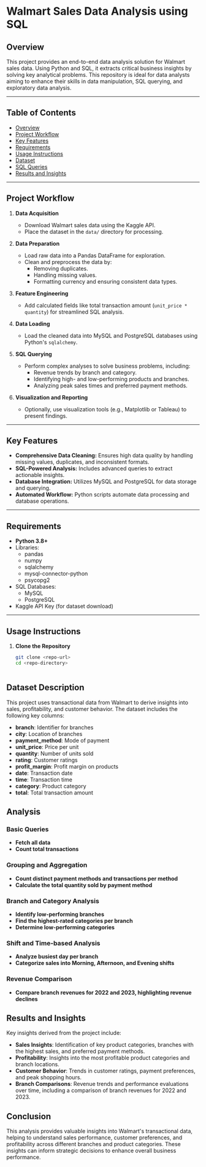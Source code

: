 # Walmart Sales Data Analysis using SQL
 

## Overview
This project provides an end-to-end data analysis solution for Walmart sales data. Using Python and SQL, it extracts critical business insights by solving key analytical problems. This repository is ideal for data analysts aiming to enhance their skills in data manipulation, SQL querying, and exploratory data analysis.

---

## Table of Contents
- [Overview](#overview)
- [Project Workflow](#project-workflow)
- [Key Features](#key-features)
- [Requirements](#requirements)
- [Usage Instructions](#usage-instructions)
- [Dataset](#dataset)
- [SQL Queries](#sql-queries)
- [Results and Insights](#results-and-insights)

---

## Project Workflow
1. **Data Acquisition**
   - Download Walmart sales data using the Kaggle API.
   - Place the dataset in the `data/` directory for processing.

2. **Data Preparation**
   - Load raw data into a Pandas DataFrame for exploration.
   - Clean and preprocess the data by:
     - Removing duplicates.
     - Handling missing values.
     - Formatting currency and ensuring consistent data types.

3. **Feature Engineering**
   - Add calculated fields like total transaction amount (`unit_price * quantity`) for streamlined SQL analysis.

4. **Data Loading**
   - Load the cleaned data into MySQL and PostgreSQL databases using Python's `sqlalchemy`.

5. **SQL Querying**
   - Perform complex analyses to solve business problems, including:
     - Revenue trends by branch and category.
     - Identifying high- and low-performing products and branches.
     - Analyzing peak sales times and preferred payment methods.

6. **Visualization and Reporting**
   - Optionally, use visualization tools (e.g., Matplotlib or Tableau) to present findings.

---

## Key Features
- **Comprehensive Data Cleaning:** Ensures high data quality by handling missing values, duplicates, and inconsistent formats.
- **SQL-Powered Analysis:** Includes advanced queries to extract actionable insights.
- **Database Integration:** Utilizes MySQL and PostgreSQL for data storage and querying.
- **Automated Workflow:** Python scripts automate data processing and database operations.

---

## Requirements
- **Python 3.8+**
- Libraries:
  - pandas
  - numpy
  - sqlalchemy
  - mysql-connector-python
  - psycopg2
- SQL Databases:
  - MySQL
  - PostgreSQL
- Kaggle API Key (for dataset download)

---

## Usage Instructions
1. **Clone the Repository**
   ```bash
   git clone <repo-url>
   cd <repo-directory>



## Dataset Description
This project uses transactional data from Walmart to derive insights into sales, profitability, and customer behavior. The dataset includes the following key columns:

- **branch**: Identifier for branches
- **city**: Location of branches
- **payment_method**: Mode of payment
- **unit_price**: Price per unit
- **quantity**: Number of units sold
- **rating**: Customer ratings
- **profit_margin**: Profit margin on products
- **date**: Transaction date
- **time**: Transaction time
- **category**: Product category
- **total**: Total transaction amount

## Analysis

### Basic Queries
- **Fetch all data**
- **Count total transactions**

### Grouping and Aggregation
- **Count distinct payment methods and transactions per method**
- **Calculate the total quantity sold by payment method**

### Branch and Category Analysis
- **Identify low-performing branches**
- **Find the highest-rated categories per branch**
- **Determine low-performing categories**

### Shift and Time-based Analysis
- **Analyze busiest day per branch**
- **Categorize sales into Morning, Afternoon, and Evening shifts**

### Revenue Comparison
- **Compare branch revenues for 2022 and 2023, highlighting revenue declines**

## Results and Insights
Key insights derived from the project include:

- **Sales Insights**: Identification of key product categories, branches with the highest sales, and preferred payment methods.
- **Profitability**: Insights into the most profitable product categories and branch locations.
- **Customer Behavior**: Trends in customer ratings, payment preferences, and peak shopping hours.
- **Branch Comparisons**: Revenue trends and performance evaluations over time, including a comparison of branch revenues for 2022 and 2023.

## Conclusion
This analysis provides valuable insights into Walmart's transactional data, helping to understand sales performance, customer preferences, and profitability across different branches and product categories. These insights can inform strategic decisions to enhance overall business performance.
